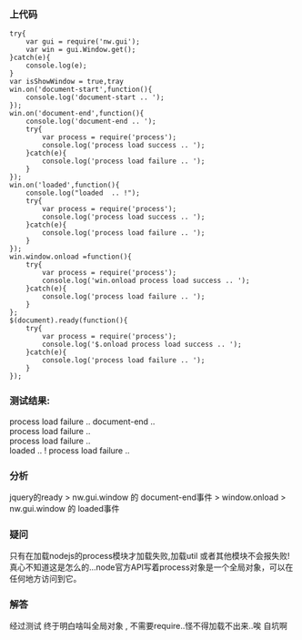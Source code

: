 ### 上代码
```
try{
	var gui = require('nw.gui');
	var win = gui.Window.get();
}catch(e){
	console.log(e);
}
var isShowWindow = true,tray
win.on('document-start',function(){
	console.log('document-start .. ');
});
win.on('document-end',function(){
	console.log('document-end .. ');
	try{
		var process = require('process');
		console.log('process load success .. ');
	}catch(e){
		console.log('process load failure .. ');
	}
});
win.on('loaded',function(){
	console.log("loaded  .. !");
	try{
		var process = require('process');
		console.log('process load success .. ');
	}catch(e){
		console.log('process load failure .. ');
	}
});
win.window.onload =function(){
	try{
		var process = require('process');
		console.log('win.onload process load success .. ');
	}catch(e){
		console.log('process load failure .. ');
	}
};
$(document).ready(function(){
	try{
		var process = require('process');
		console.log('$.onload process load success .. ');
	}catch(e){
		console.log('process load failure .. ');
	}
});
```
### 测试结果:
process load failure .. 
document-end ..  
process load failure ..  
process load failure ..  
loaded  .. ! 
process load failure ..  

### 分析
jquery的ready > nw.gui.window 的 document-end事件 > window.onload >  nw.gui.window 的 loaded事件
### 疑问
只有在加载nodejs的process模块才加载失败,加载util 或者其他模块不会报失败! 真心不知道这是怎么的...node官方API写着process对象是一个全局对象，可以在任何地方访问到它。

### 解答
经过测试 终于明白啥叫全局对象 , 不需要require..怪不得加载不出来..唉 自坑啊
